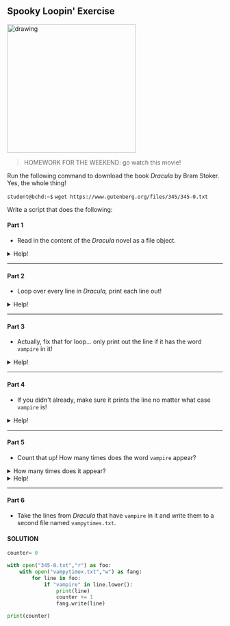 ## Spooky Loopin' Exercise

<img src="https://cdn.onebauer.media/one/empire-tmdb/films/12110/images/y7N276seR43H31xvDbWMWxEsDr.jpg?format=jpg&quality=80&width=960&height=540&ratio=16-9&resize=aspectfill" alt="drawing" width="300"/>

> HOMEWORK FOR THE WEEKEND: go watch this movie!



Run the following command to download the book *Dracula* by Bram Stoker. Yes, the whole thing!

`student@bchd:~$` `wget https://www.gutenberg.org/files/345/345-0.txt`

Write a script that does the following:

#### Part 1

- Read in the content of the *Dracula* novel as a file object.

<details>
<summary>Help!</summary>
<pre>
with open("345-0.txt","r") as foo:
</pre>
OR
<pre>
foo= open("345-0.txt","r")
foo.close()
</pre>
</details>

---

#### Part 2

- Loop over every line in *Dracula,* print each line out!

<details>
<summary>Help!</summary>
<pre>
for line in foo:
    print(line)
</pre>
</details>

---

#### Part 3

- Actually, fix that for loop... only print out the line if it has the word `vampire` in it!

<details>
<summary>Help!</summary>
<pre>
for line in foo:
    if "vampire" in line:
        print(line)
</pre>
</details>

---

#### Part 4

- If you didn't already, make sure it prints the line no matter what case `vampire` is!

<details>
<summary>Help!</summary>
<pre>
for line in foo:
    if "vampire" in line.lower():
        print(line)
</pre>
</details>

---

#### Part 5

- Count that up! How many times does the word `vampire` appear?

<details>
<summary>How many times does it appear?</summary>
<pre>
32
</pre>
</details>

<details>
<summary>Help!</summary>
<pre>
count= 0
for line in foo:
    if "vampire" in line.lower():
        count += 1
        
print(count)
</pre>
</details>

---

#### Part 6

- Take the lines from *Dracula* that have `vampire` in it and write them to a second file named `vampytimes.txt`.

#### SOLUTION

```python
counter= 0

with open("345-0.txt","r") as foo:
    with open("vampytimex.txt","w") as fang:
        for line in foo:
            if "vampire" in line.lower():
                print(line)
                counter += 1
                fang.write(line)

print(counter)
```
